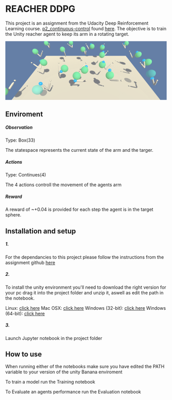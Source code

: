 # REACHER DDPG 
This project is an assignment from the Udacity Deep Reinforcement Learning course. [p2_continuous-control](https://github.com/udacity/deep-reinforcement-learning/tree/master/p2_continuous-control) found [here](https://github.com/udacity/deep-reinforcement-learning#dependencies). The objective is to train the Unity reacher agent to keep its arm in a rotating target.

![alt text](https://github.com/Komsjer/Reacher-DDPG/blob/master/images/Reacher.png "Logo Title Text 1")


## Enviroment

##### Observation

Type: Box(33)

The statespace represents the current state of the arm and the targer.

##### Actions
Type: Continues(4)

The 4 actions controll the movement of the agents arm

##### Reward

A reward of ~+0.04 is provided for each step the agent is in the target sphere.

## Installation and setup

##### 1.
For the dependancies to this project please follow the instructions from the assignment github [here](https://github.com/udacity/deep-reinforcement-learning#dependencies)

##### 2.
To install the unity environment you'll need to download the right version for your pc drag it into the project folder and unzip it, aswell as edit the path in the notebook.

Linux: [click here](https://s3-us-west-1.amazonaws.com/udacity-drlnd/P2/Reacher/Reacher_Linux.zip)
Mac OSX: [click here](https://s3-us-west-1.amazonaws.com/udacity-drlnd/P2/Reacher/Reacher.app.zip)
Windows (32-bit): [click here](https://s3-us-west-1.amazonaws.com/udacity-drlnd/P2/Reacher/Reacher_Windows_x86.zip)
Windows (64-bit): [click here](https://s3-us-west-1.amazonaws.com/udacity-drlnd/P2/Reacher/Reacher_Windows_x86_64.zip)

##### 3.
Launch Jupyter notebook in the project folder

## How to use
When running either of the notebooks make sure you have edited the PATH variable to your version of the unity Banana enviroment

To train a model run the Training notebook

To Evaluate an agents performance run the Evaluation notebook
